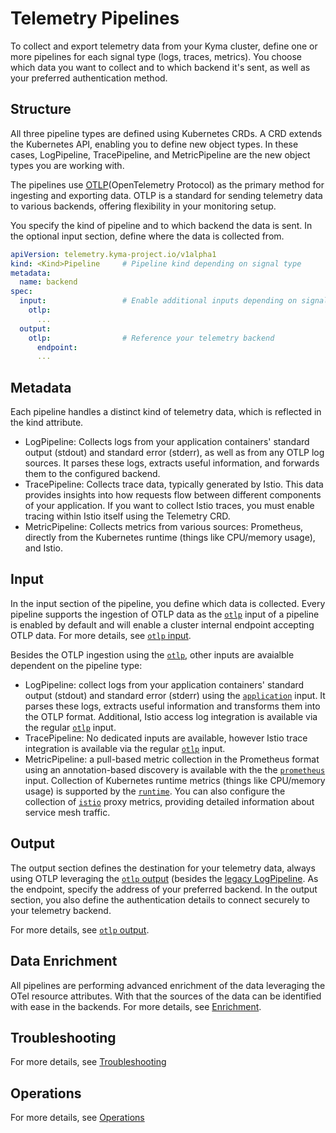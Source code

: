 
# Telemetry Pipelines

To collect and export telemetry data from your Kyma cluster, define one or more pipelines for each signal type (logs, traces, metrics). You choose which data you want to collect and to which backend it's sent, as well as your preferred authentication method.

## Structure

All three pipeline types are defined using Kubernetes CRDs. A CRD extends the Kubernetes API, enabling you to define new object types. In these cases, LogPipeline, TracePipeline, and MetricPipeline are the new object types you are working with.

The pipelines use [OTLP](https://opentelemetry.io/docs/specs/otel/protocol/)(OpenTelemetry Protocol) as the primary method for ingesting and exporting data. OTLP is a standard for sending telemetry data to various backends, offering flexibility in your monitoring setup.

You specify the kind of pipeline and to which backend the data is sent. In the optional input section, define where the data is collected from.

```yaml
apiVersion: telemetry.kyma-project.io/v1alpha1
kind: <Kind>Pipeline     # Pipeline kind depending on signal type
metadata:
  name: backend
spec:
  input:                 # Enable additional inputs depending on signal type
    otlp:
      ...
  output:
    otlp:                # Reference your telemetry backend
      endpoint:
      ...
```

## Metadata

Each pipeline handles a distinct kind of telemetry data, which is reflected in the kind attribute.

- LogPipeline: Collects logs from your application containers' standard output (stdout) and standard error (stderr), as well as from any OTLP log sources. It parses these logs, extracts useful information, and forwards them to the configured backend.
- TracePipeline: Collects trace data, typically generated by Istio. This data provides insights into how requests flow between different components of your application. If you want to collect Istio traces, you must enable tracing within Istio itself using the Telemetry CRD.
- MetricPipeline: Collects metrics from various sources: Prometheus, directly from the Kubernetes runtime (things like CPU/memory usage), and Istio.

## Input

In the input section of the pipeline, you define which data is collected. Every pipeline supports the ingestion of OTLP data as the [`otlp`](./otlp-input.md) input of a pipeline is enabled by default and will enable a cluster internal endpoint accepting OTLP data. For more details, see [`otlp` input](./otlp-input.md).

Besides the OTLP ingestion using the [`otlp`](./otlp-input.md), other inputs are avaialble dependent on the pipeline type:

- LogPipeline: collect logs from your application containers' standard output (stdout) and standard error (stderr) using the [`application`](./../logs/application-input.md) input. It parses these logs, extracts useful information and transforms them into the OTLP format. Additional, Istio access log integration is available via the regular [`otlp`](./otlp-input.md) input.
- TracePipeline: No dedicated inputs are available, however Istio trace integration is available via the regular [`otlp`](./otlp-input.md) input.
- MetricPipeline: a pull-based metric collection in the Prometheus format using an annotation-based discovery is available with the the [`prometheus`](./../metrics/prometheus-input.md) input. Collection of Kubernetes runtime metrics (things like CPU/memory usage) is  supported by the [`runtime`](./../metrics/runtime-input.md). You can also configure the collection of [`istio`](./../metrics/istio-input.md) proxy metrics, providing detailed information about service mesh traffic.

## Output

The output section defines the destination for your telemetry data, always using OTLP leveraging the [`otlp` output](./otlp-output.md) (besides the [legacy LogPipeline](./../02-logs.md). As the endpoint, specify the address of your preferred backend. In the output section, you also define the authentication details to connect securely to your telemetry backend.

For more details, see [`otlp` output](./otlp-output.md).

## Data Enrichment

All pipelines are performing advanced enrichment of the data leveraging the OTel resource attributes. With that the sources of the data can be identified with ease in the backends. For more details, see [Enrichment](./enrichment.md).

## Troubleshooting

For more details, see [Troubleshooting](./troubleshooting.md)

## Operations

For more details, see [Operations](./operations.md)
